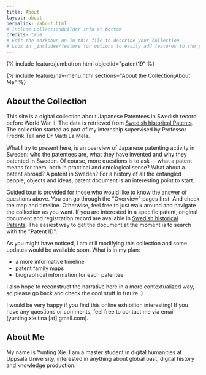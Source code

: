 ```yaml
---
title: About
layout: about
permalink: /about.html
# include CollectionBuilder info at bottom
credits: true
# Edit the markdown on in this file to describe your collection
# Look in _includes/feature for options to easily add features to the page
---
```


{% include feature/jumbotron.html objectid="patent19" %}

{% include feature/nav-menu.html sections="About the Collection;About Me" %}

## About the Collection
This site is a digital collection about Japanese Patentees in Swedish record before World War II. The data is retrieved from [Swedish historical Patents](https://svenskahistoriskapatent.se/EN/). The collection started as part of my internship supervised by Professor Fredrik Tell and Dr Matti La Mela.

What I try to present here, is an overview of Japanese patenting activity in Sweden: who the patentees are, what they have invented and why they patented in Sweden. Of course, more questions is to ask -- what a patent means for them, both in practical and ontological sense? What about a patent abroad? A patent in Sweden? For a history of all the entangled people, objects and ideas, patent document is an interesting point to start.

Guided tour is provided for those who would like to know the answer of questions above. You can go through the "Overview" pages first. And check the map and timeline. Otherwise, feel free to just walk around and navigate the collection as you want. If you are interested in a specific patent, original document and registration record are available in [Swedish historical Patents](https://svenskahistoriskapatent.se/EN/). The easiest way to get the document at the moment is to search with the "Patent ID".

As you might have noticed, I am still modifying this collection and some updates would be available soon. What is in my plan: 

 - a more informative timeline 
 - patent family maps
 - biographical information for each patentee

I also hope to reconstruct the narrative here in a more contextualized way, so please go back and check the cool stuff in future :)

I would be very happy if you find this online exhibition interesting! If you have any questions or comments, feel free to contact me via email (yunting.xie.tina [at] gmail.com).

## About Me
My name is Yunting Xie. 
I am a master student in digital humanities at Uppsala University, interested in anything about global past, digital history and knowledge production.
